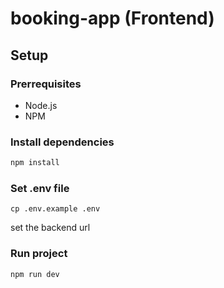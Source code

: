 # booking-app (Frontend)

## Setup

### Prerrequisites
- Node.js
- NPM

### Install dependencies

```bash
npm install
```

### Set .env file

```
cp .env.example .env
```

set the backend url

### Run project
```
npm run dev
```